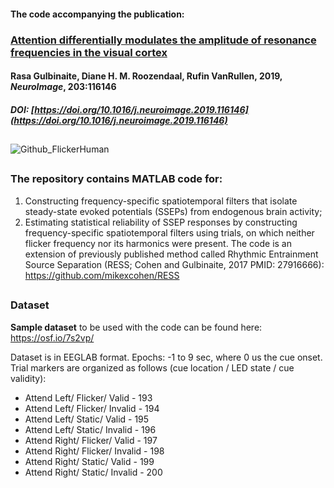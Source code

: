 #### The code accompanying the publication: 
### [Attention differentially modulates the amplitude of resonance frequencies in the visual cortex](https://www.sciencedirect.com/science/article/abs/pii/S1053811919307372)
#### Rasa Gulbinaite, Diane H. M. Roozendaal, Rufin VanRullen, 2019, _NeuroImage_, 203:116146
##### DOI: [https://doi.org/10.1016/j.neuroimage.2019.116146](https://doi.org/10.1016/j.neuroimage.2019.116146)
##
![Github_FlickerHuman](https://github.com/user-attachments/assets/51c3a0e1-ca14-47d7-9e71-1b5827a054be)
##
### The repository contains MATLAB code for:
1. Constructing frequency-specific spatiotemporal filters that isolate steady-state evoked potentials (SSEPs) from endogenous brain activity;
2. Estimating statistical reliability of SSEP responses by constructing frequency-specific spatiotemporal filters using trials, on which neither flicker frequency nor its harmonics were present.
The code is an extension of previously published method called Rhythmic Entrainment Source Separation (RESS; Cohen and Gulbinaite, 2017 PMID: 27916666): https://github.com/mikexcohen/RESS 

##
### Dataset 
**Sample dataset** to be used with the code can be found here: https://osf.io/7s2vp/

   Dataset is in EEGLAB format. Epochs: -1 to 9 sec, where 0 us the cue onset.
   Trial markers are organized as follows (cue location / LED state / cue validity):
   * Attend Left/ Flicker/ Valid - 193
   * Attend Left/ Flicker/ Invalid - 194
   * Attend Left/ Static/ Valid - 195
   * Attend Left/ Static/ Invalid - 196
   * Attend Right/ Flicker/ Valid - 197
   * Attend Right/ Flicker/ Invalid - 198
   * Attend Right/ Static/ Valid - 199
   * Attend Right/ Static/ Invalid - 200


